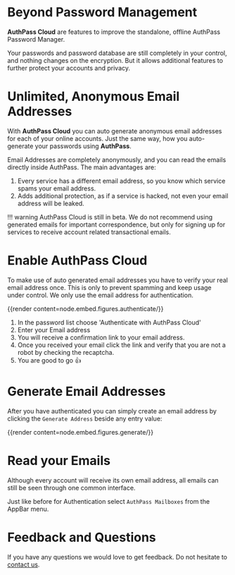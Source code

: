 # Beyond Password Management

**AuthPass Cloud** are features to improve the standalone, offline 
AuthPass Password Manager.

Your passwords and password database are still completely in your control,
and nothing changes on the encryption. But it allows additional features
to further protect your accounts and privacy.

# Unlimited, Anonymous Email Addresses

With **AuthPass Cloud** you can auto generate anonymous email 
addresses for each of your online accounts. Just the same
way, how you auto-generate your passwords using **AuthPass**.

Email Addresses are completely anonymously, and you can read the
emails directly inside AuthPass. The main advantages are:

1. Every service has a different email address, so you know
   which service spams your email address.
2. Adds additional protection, as if a service is hacked, not even
   your email address will be leaked.

!!! warning
    AuthPass Cloud is still in beta. We do not recommend using
    generated emails for important correspondence, but only
    for signing up for services to receive account related 
    transactional emails.

# Enable AuthPass Cloud

To make use of auto generated email addresses you have to verify
your real email address once. This is only to prevent spamming and
keep usage under control. We only use the email address for
authentication.

{{render content=node.embed.figures.authenticate/}}

1. In the password list choose 'Authenticate with AuthPass Cloud'
2. Enter your Email address
3. You will receive a confirmation link to your email address.
4. Once you received your email click the link and verify 
   that you are not a robot by checking the recaptcha.
5. You are good to go 👍

# Generate Email Addresses

After you have authenticated you can simply create an email address
by clicking the `Generate Address` beside any entry value:

{{render content=node.embed.figures.generate/}}

# Read your Emails

Although every account will receive its own email address, all
emails can still be seen through one common interface.

Just like before for Authentication select `AuthPass Mailboxes` from
the AppBar menu.

# Feedback and Questions

If you have any questions we would love to get feedback.
Do not hesitate to [contact us](/docs/contact).
